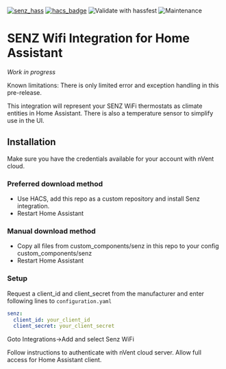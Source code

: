 [![senz_hass](https://img.shields.io/github/v/release/astrandb/senz_hass?include_prereleases)](https://github.com/astrandb/senz_hass) [![hacs_badge](https://img.shields.io/badge/HACS-Custom-orange.svg)](https://github.com/custom-components/hacs) ![Validate with hassfest](https://github.com/astrandb/senz_hass/workflows/Validate%20with%20hassfest/badge.svg) ![Maintenance](https://img.shields.io/maintenance/yes/2021.svg)

# SENZ Wifi Integration for Home Assistant

_Work in progress_

Known limitations: There is only limited error and exception handling in this pre-release.

This integration will represent your SENZ WiFi thermostats as climate entities in Home Assistant. There is also a temperature sensor to simplify use in the UI.

## Installation

Make sure you have the credentials available for your account with nVent cloud.

### Preferred download method

- Use HACS, add this repo as a custom repository and install Senz integration.
- Restart Home Assistant

### Manual download method

- Copy all files from custom_components/senz in this repo to your config custom_components/senz
- Restart Home Assistant

### Setup

Request a client_id and client_secret from the manufacturer and
enter following lines to `configuration.yaml`

```yaml
senz:
  client_id: your_client_id
  client_secret: your_client_secret
```

Goto Integrations->Add and select Senz WiFi

Follow instructions to authenticate with nVent cloud server. Allow full access for Home Assistant client.
